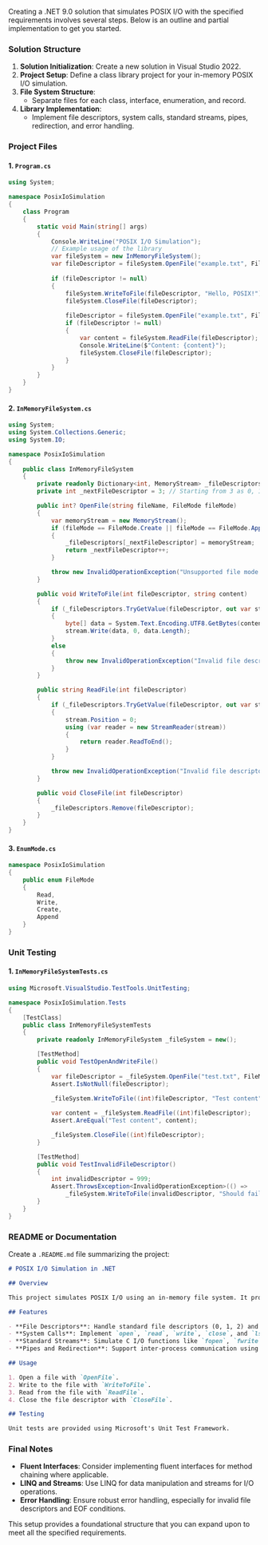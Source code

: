 ﻿Creating a .NET 9.0 solution that simulates POSIX I/O with the specified requirements involves several steps. Below is an outline and partial implementation to get you started.

### Solution Structure

1. **Solution Initialization**: Create a new solution in Visual Studio 2022.
2. **Project Setup**: Define a class library project for your in-memory POSIX I/O simulation.
3. **File System Structure**:
   - Separate files for each class, interface, enumeration, and record.
4. **Library Implementation**:
   - Implement file descriptors, system calls, standard streams, pipes, redirection, and error handling.

### Project Files

#### 1. `Program.cs`

```csharp
using System;

namespace PosixIoSimulation
{
    class Program
    {
        static void Main(string[] args)
        {
            Console.WriteLine("POSIX I/O Simulation");
            // Example usage of the library
            var fileSystem = new InMemoryFileSystem();
            var fileDescriptor = fileSystem.OpenFile("example.txt", FileMode.Create);
            
            if (fileDescriptor != null)
            {
                fileSystem.WriteToFile(fileDescriptor, "Hello, POSIX!");
                fileSystem.CloseFile(fileDescriptor);
                
                fileDescriptor = fileSystem.OpenFile("example.txt", FileMode.Read);
                if (fileDescriptor != null)
                {
                    var content = fileSystem.ReadFile(fileDescriptor);
                    Console.WriteLine($"Content: {content}");
                    fileSystem.CloseFile(fileDescriptor);
                }
            }
        }
    }
}
```

#### 2. `InMemoryFileSystem.cs`

```csharp
using System;
using System.Collections.Generic;
using System.IO;

namespace PosixIoSimulation
{
    public class InMemoryFileSystem
    {
        private readonly Dictionary<int, MemoryStream> _fileDescriptors = new();
        private int _nextFileDescriptor = 3; // Starting from 3 as 0, 1, 2 are reserved

        public int? OpenFile(string fileName, FileMode fileMode)
        {
            var memoryStream = new MemoryStream();
            if (fileMode == FileMode.Create || fileMode == FileMode.Append)
            {
                _fileDescriptors[_nextFileDescriptor] = memoryStream;
                return _nextFileDescriptor++;
            }

            throw new InvalidOperationException("Unsupported file mode for in-memory files.");
        }

        public void WriteToFile(int fileDescriptor, string content)
        {
            if (_fileDescriptors.TryGetValue(fileDescriptor, out var stream))
            {
                byte[] data = System.Text.Encoding.UTF8.GetBytes(content);
                stream.Write(data, 0, data.Length);
            }
            else
            {
                throw new InvalidOperationException("Invalid file descriptor.");
            }
        }

        public string ReadFile(int fileDescriptor)
        {
            if (_fileDescriptors.TryGetValue(fileDescriptor, out var stream))
            {
                stream.Position = 0;
                using (var reader = new StreamReader(stream))
                {
                    return reader.ReadToEnd();
                }
            }

            throw new InvalidOperationException("Invalid file descriptor.");
        }

        public void CloseFile(int fileDescriptor)
        {
            _fileDescriptors.Remove(fileDescriptor);
        }
    }
}
```

#### 3. `EnumMode.cs`

```csharp
namespace PosixIoSimulation
{
    public enum FileMode
    {
        Read,
        Write,
        Create,
        Append
    }
}
```

### Unit Testing

#### 1. `InMemoryFileSystemTests.cs`

```csharp
using Microsoft.VisualStudio.TestTools.UnitTesting;

namespace PosixIoSimulation.Tests
{
    [TestClass]
    public class InMemoryFileSystemTests
    {
        private readonly InMemoryFileSystem _fileSystem = new();

        [TestMethod]
        public void TestOpenAndWriteFile()
        {
            var fileDescriptor = _fileSystem.OpenFile("test.txt", FileMode.Create);
            Assert.IsNotNull(fileDescriptor);

            _fileSystem.WriteToFile((int)fileDescriptor, "Test content");
            
            var content = _fileSystem.ReadFile((int)fileDescriptor);
            Assert.AreEqual("Test content", content);

            _fileSystem.CloseFile((int)fileDescriptor);
        }

        [TestMethod]
        public void TestInvalidFileDescriptor()
        {
            int invalidDescriptor = 999;
            Assert.ThrowsException<InvalidOperationException>(() => 
                _fileSystem.WriteToFile(invalidDescriptor, "Should fail"));
        }
    }
}
```

### README or Documentation

Create a `.README.md` file summarizing the project:

```markdown
# POSIX I/O Simulation in .NET

## Overview

This project simulates POSIX I/O using an in-memory file system. It provides abstractions for file descriptors and implements essential system calls like open, read, write, close, and lseek.

## Features

- **File Descriptors**: Handle standard file descriptors (0, 1, 2) and user-defined ones.
- **System Calls**: Implement `open`, `read`, `write`, `close`, and `lseek`.
- **Standard Streams**: Simulate C I/O functions like `fopen`, `fwrite`, and `fprintf`.
- **Pipes and Redirection**: Support inter-process communication using pipes.

## Usage

1. Open a file with `OpenFile`.
2. Write to the file with `WriteToFile`.
3. Read from the file with `ReadFile`.
4. Close the file descriptor with `CloseFile`.

## Testing

Unit tests are provided using Microsoft's Unit Test Framework.
```

### Final Notes

- **Fluent Interfaces**: Consider implementing fluent interfaces for method chaining where applicable.
- **LINQ and Streams**: Use LINQ for data manipulation and streams for I/O operations.
- **Error Handling**: Ensure robust error handling, especially for invalid file descriptors and EOF conditions.

This setup provides a foundational structure that you can expand upon to meet all the specified requirements.